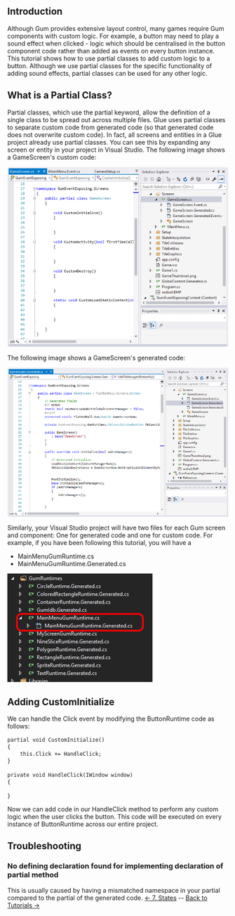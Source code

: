 ## Introduction

Although Gum provides extensive layout control, many games require Gum components with custom logic. For example, a button may need to play a sound effect when clicked - logic which should be centralised in the button component code rather than added as events on every button instance. This tutorial shows how to use partial classes to add custom logic to a button. Although we use partial classes for the specific functionality of adding sound effects, partial classes can be used for any other logic.

## What is a Partial Class?

Partial classes, which use the partial keyword, allow the definition of a single class to be spread out across multiple files. Glue uses partial classes to separate custom code from generated code (so that generated code does not overwrite custom code). In fact, all screens and entities in a Glue project already use partial classes. You can see this by expanding any screen or entity in your project in Visual Studio. The following image shows a GameScreen's custom code:

![](/media/2017-03-img_58cfeb9a17f5e.png)

The following image shows a GameScreen's generated code:

![](/media/2017-03-img_58cfee3498a7b.png)

Similarly, your Visual Studio project will have two files for each Gum screen and component: One for generated code and one for custom code. For example, if you have been following this tutorial, you will have a

-   MainMenuGumRuntime.cs
-   MainMenuGumRuntime.Generated.cs

![](/media/2019-03-img_5c78c5ff4febe.png)

## Adding CustomInitialize

We can handle the Click event by modifying the ButtonRuntime code as follows:

``` lang:c#
partial void CustomInitialize()
{
    this.Click += HandleClick;
}

private void HandleClick(IWindow window)
{

}
```

Now we can add code in our HandleClick method to perform any custom logic when the user clicks the button. This code will be executed on every instance of ButtonRuntime across our entire project.

## Troubleshooting

### No defining declaration found for implementing declaration of partial method

This is usually caused by having a mismatched namespace in your partial compared to the partial of the generated code. [\<- 7. States](/documentation/tools/gum/gum-tutorials/tutorials-gum-states.md) -- [Back to Tutorials -\>](/documentation/tutorials.md)
